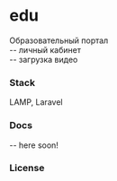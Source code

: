 # edu
Образовательный портал   
-- личный кабинет  
-- загрузка видео       

### Stack
LAMP, Laravel

### Docs  
-- here soon!  


### License
